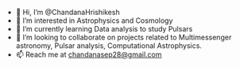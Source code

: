 - 👋 Hi, I’m @ChandanaHrishikesh
- 👀 I’m interested in Astrophysics and Cosmology
- 🌱 I’m currently learning Data analysis to study Pulsars
- 💞️ I’m looking to collaborate on projects related to Multimessenger astronomy, Pulsar analysis, Computational Astrophysics.
- 📫 Reach me at chandanasep28@gmail.com

<!---
ChandanaHrishikesh/ChandanaHrishikesh is a ✨ special ✨ repository because its `README.md` (this file) appears on your GitHub profile.
You can click the Preview link to take a look at your changes.
--->
